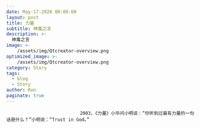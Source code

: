 ```yaml
---
date: May-17-2020 00:00:00
layout: post
title: 力量
subtitle: 神寓之言
description: >-
  神寓之言
image: >-
    /assets/img/Qtcreator-overview.png
optimized_image: >-
    /assets/img/Qtcreator-overview.png
category: Story
tags:
  - blog
  - Story
author: Ron
paginate: true
---
```


							　　2003，《力量》小华问小明说：“你听到过最有力量的一句话是什么？”小明说：“Trust in God。”
							
							
						